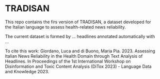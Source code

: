 # TRADISAN
This repo contains the firs version of TRADISAN, a dataset developed for the Italian language to assess health-related news reliability.

The current dataset is formed by ... headlines annotated automatically with ...

To cite this work:
Giordano, Luca and di Buono, Maria Pia. 2023.  Assessing Italian News Reliability in the Health Domain through Text Analysis of Headlines. In Proceedings of the 1st International Workshop on Disinformation and Toxic Content Analysis (DiTox 2023) - Language Data and Knowledge 2023.

